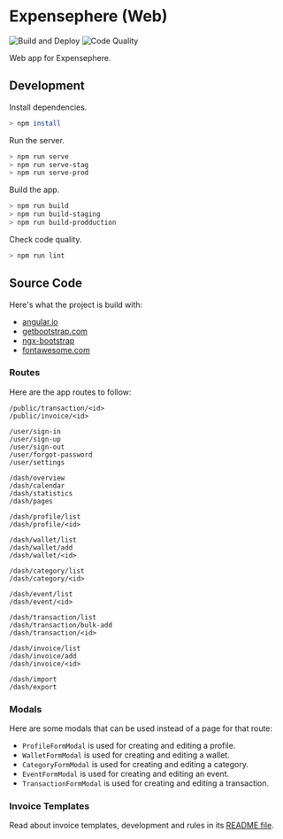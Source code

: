 # Expensephere (Web)

![Build and Deploy](https://github.com/AmirSavand/expensephere-web/workflows/Build%20and%20Deploy/badge.svg?branch=production)
![Code Quality](https://github.com/AmirSavand/expensephere-web/workflows/Code%20Quality/badge.svg)

Web app for Expensephere.

## Development

Install dependencies.

```bash
> npm install
```

Run the server.

```bash
> npm run serve
> npm run serve-stag
> npm run serve-prod
```

Build the app.

```bash
> npm run build
> npm run build-staging
> npm run build-prodduction
```

Check code quality.

```bash
> npm run lint
```

## Source Code

Here's what the project is build with:

- [angular.io](https://angular.io/)
- [getbootstrap.com](https://getbootstrap.com/)
- [ngx-bootstrap](https://valor-software.com/ngx-bootstrap)
- [fontawesome.com](https://fontawesome.com/)

### Routes

Here are the app routes to follow:

```
/public/transaction/<id>
/public/invoice/<id>

/user/sign-in
/user/sign-up
/user/sign-out
/user/forgot-password
/user/settings

/dash/overview
/dash/calendar
/dash/statistics
/dash/pages

/dash/profile/list
/dash/profile/<id>

/dash/wallet/list
/dash/wallet/add
/dash/wallet/<id>

/dash/category/list
/dash/category/<id>

/dash/event/list
/dash/event/<id>

/dash/transaction/list
/dash/transaction/bulk-add
/dash/transaction/<id>

/dash/invoice/list
/dash/invoice/add
/dash/invoice/<id>

/dash/import
/dash/export
```

### Modals

Here are some modals that can be used instead of a page for that route:

- `ProfileFormModal` is used for creating and editing a profile.
- `WalletFormModal` is used for creating and editing a wallet.
- `CategoryFormModal` is used for creating and editing a category.
- `EventFormModal` is used for creating and editing an event.
- `TransactionFormModal` is used for creating and editing a transaction.


### Invoice Templates

Read about invoice templates, development and rules in
its [README file](src/app/public/invoice/shared/components/README.md).
